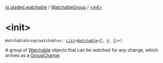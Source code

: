 [io.gladed.watchable](../index.md) / [WatchableGroup](index.md) / [&lt;init&gt;](./-init-.md)

# &lt;init&gt;

`WatchableGroup(watchables: `[`List`](https://kotlinlang.org/api/latest/jvm/stdlib/kotlin.collections/-list/index.html)`<`[`Watchable`](../-watchable/index.md)`<`[`T`](index.md#T)`, `[`V`](index.md#V)`, `[`C`](index.md#C)`>>)`

A group of [Watchable](../-watchable/index.md) objects that can be watched for any change, which arrives as a [GroupChange](../-group-change/index.md).


